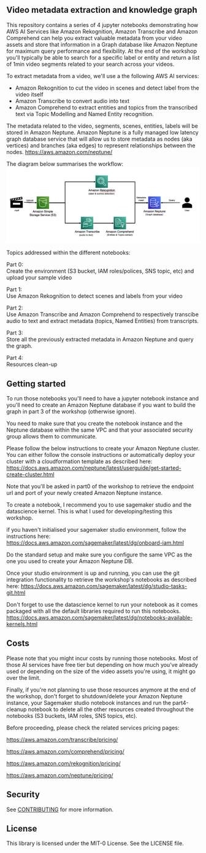 ## Video metadata extraction and knowledge graph

This repository contains a series of 4 jupyter notebooks demonstrating how AWS AI Services like Amazon Rekognition, Amazon Transcribe and Amazon Comprehend can help you extract valuable metadata from your video assets and store that information in a Graph database like Amazon Neptune for maximum query performance and flexibility.
At the end of the workshop you'll typically be able to search for a specific label or entity and return a list of 1min video segments related to your search across your videos.

To extract metadata from a video, we'll use a the following AWS AI services:
- Amazon Rekognition to cut the video in scenes and detect label from the video itself
- Amazon Transcribe to convert audio into text
- Amazon Comprehend to extract entities and topics from the transcribed text via Topic Modelling and Named Entity recognition.

The metadata related to the video, segments, scenes, entities, labels will be stored in Amazon Neptune.
Amazon Neptune is a fully managed low latency graph database service that will allow us to store metadata as nodes (aka vertices) and branches (aka edges) to represent relationships between the nodes.
https://aws.amazon.com/neptune/

The diagram below summarises the workflow:
![Alt text](./static/overview.png?raw=true "workflow overview")

Topics addressed within the different notebooks:

Part 0:</br>
Create the environment (S3 bucket, IAM roles/polices, SNS topic, etc) and upload your sample video

Part 1:</br>
Use Amazon Rekognition to detect scenes and labels from your video

Part 2:</br>
Use Amazon Transcribe and Amazon Comprehend to respectively transcibe audio to text and extract metadata (topics, Named Entities) from transcripts.

Part 3:</br>
Store all the previously extracted metadata in Amazon Neptune and query the graph.

Part 4:</br>
Resources clean-up


## Getting started

To run those notebooks you'll need to have a jupyter notebook instance and you'll need to create an Amazon Neptune database if you want to build the graph in part 3 of the workshop (otherwise ignore).

You need to make sure that you create the notebook instance and the Neptune database within the same VPC and that your associated security group allows them to communicate.

Please follow the below instructions to create your Amazon Neptune cluster. 
You can either follow the console instructions or automatically deploy your cluster with a cloudformation template as described here:  https://docs.aws.amazon.com/neptune/latest/userguide/get-started-create-cluster.html

Note that you'll be asked in part0 of the workshop to retrieve the endpoint url and port of your newly created Amazon Neptune instance.

To create a notebook, I recommend you to use sagemaker studio and the datascience kernel. This is what I used for developing/testing this workshop.

if you haven't initialised your sagemaker studio environment, follow the instructions here:
https://docs.aws.amazon.com/sagemaker/latest/dg/onboard-iam.html

Do the standard setup and make sure you configure the same VPC as the one you used to create your Amazon Neptune DB.

Once your studio environment is up and running, you can use the git integration functionality to retrieve the workshop's notebooks as described here:
https://docs.aws.amazon.com/sagemaker/latest/dg/studio-tasks-git.html

Don't forget to use the datascience kernel to run your notebook as it comes packaged with all the default libraries required to run this notebooks.
https://docs.aws.amazon.com/sagemaker/latest/dg/notebooks-available-kernels.html

## Costs

Please note that you might incur costs by running those notebooks. Most of those AI services have free tier but depending on how much you've already used or depending on the size of the video assets you're using, it might go over the limit.

Finally, if you're not planning to use those resources anymore at the end of the workshop, don't forget to shutdown/delete your Amazon Neptune instance, your Sagemaker studio notebook instances and run the part4-cleanup notebook to delete all the other resources created throughout the notebooks (S3 buckets, IAM roles, SNS topics, etc).

Before proceeding, please check the related services pricing pages:

https://aws.amazon.com/transcribe/pricing/

https://aws.amazon.com/comprehend/pricing/

https://aws.amazon.com/rekognition/pricing/

https://aws.amazon.com/neptune/pricing/


## Security

See [CONTRIBUTING](CONTRIBUTING.md#security-issue-notifications) for more information.

## License

This library is licensed under the MIT-0 License. See the LICENSE file.





